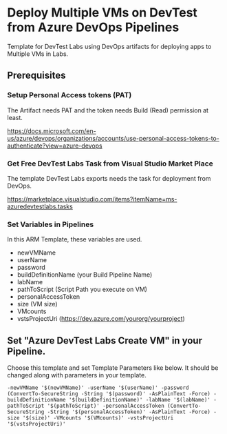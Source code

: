 # Deploy Multiple VMs on DevTest from Azure DevOps Pipelines
Template for DevTest Labs using DevOps artifacts for deploying apps to Multiple VMs in Labs.

## Prerequisites

### Setup Personal Access tokens (PAT)

The Artifact needs PAT and the token needs Build (Read) permission at least.

https://docs.microsoft.com/en-us/azure/devops/organizations/accounts/use-personal-access-tokens-to-authenticate?view=azure-devops

### Get Free DevTest Labs Task from Visual Studio Market Place

The template DevTest Labs exports needs the task for deployment from DevOps.

https://marketplace.visualstudio.com/items?itemName=ms-azuredevtestlabs.tasks

### Set Variables in Pipelines

In this ARM Template, these variables are used.

- newVMName
- userName
- password
- buildDefinitionName (your Build Pipeline Name)
- labName
- pathToScript (Script Path you execute on VM)
- personalAccessToken
- size (VM size)
- VMcounts
- vstsProjectUri (https://dev.azure.com/yourorg/yourproject)

## Set "Azure DevTest Labs Create VM" in your Pipeline.

Choose this template and set Template Parameters like below. It should be changed along with parameters in your template.

```
-newVMName '$(newVMName)' -userName '$(userName)' -password (ConvertTo-SecureString -String '$(password)' -AsPlainText -Force) -buildDefinitionName '$(buildDefinitionName)' -labName '$(labName)' -pathToScript '$(pathToScript)' -personalAccessToken (ConvertTo-SecureString -String '$(personalAccessToken)' -AsPlainText -Force) -size '$(size)' -VMcounts '$(VMcounts)' -vstsProjectUri '$(vstsProjectUri)'
```

